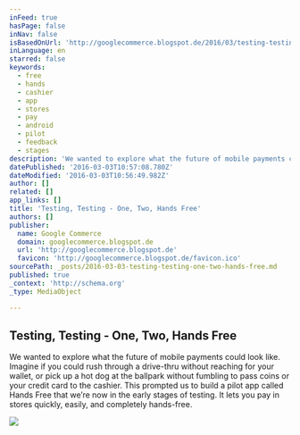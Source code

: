 ```yaml
---
inFeed: true
hasPage: false
inNav: false
isBasedOnUrl: 'http://googlecommerce.blogspot.de/2016/03/testing-testing-one-two-hands-free.html'
inLanguage: en
starred: false
keywords:
  - free
  - hands
  - cashier
  - app
  - stores
  - pay
  - android
  - pilot
  - feedback
  - stages
description: 'We wanted to explore what the future of mobile payments could look like. Imagine if you could rush through a drive-thru without reaching for your wallet, or pick up a hot dog at the ballpark without fumbling to pass coins or your credit card to the cashier. This prompted us to build a pilot app called Hands Free that we’re now in the early stages of testing. It lets you pay in stores quickly, easily, and completely hands-free.'
datePublished: '2016-03-03T10:57:08.780Z'
dateModified: '2016-03-03T10:56:49.982Z'
author: []
related: []
app_links: []
title: 'Testing, Testing - One, Two, Hands Free'
authors: []
publisher:
  name: Google Commerce
  domain: googlecommerce.blogspot.de
  url: 'http://googlecommerce.blogspot.de'
  favicon: 'http://googlecommerce.blogspot.de/favicon.ico'
sourcePath: _posts/2016-03-03-testing-testing-one-two-hands-free.md
published: true
_context: 'http://schema.org'
_type: MediaObject

---
```

<article style=""><h1>Testing, Testing - One, Two, Hands Free</h1><p>We wanted to explore what the future of mobile payments could look like. Imagine if you could rush through a drive-thru without reaching for your wallet, or pick up a hot dog at the ballpark without fumbling to pass coins or your credit card to the cashier. This prompted us to build a pilot app called Hands Free that we’re now in the early stages of testing. It lets you pay in stores quickly, easily, and completely hands-free.</p><img src="https://s3-us-west-2.amazonaws.com/the-grid-img/p/bb48c1629224306294adb349378001b617100c95.png" /></article>